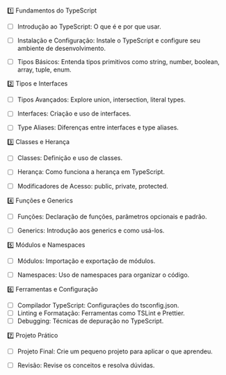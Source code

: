 


1️⃣ Fundamentos do TypeScript
- [ ] Introdução ao TypeScript: O que é e por que usar.
- [ ] Instalação e Configuração: Instale o TypeScript e configure seu ambiente de desenvolvimento.
- [ ] Tipos Básicos: Entenda tipos primitivos como string, number, boolean, array, tuple, enum.


2️⃣ Tipos e Interfaces
- [ ] Tipos Avançados: Explore union, intersection, literal types.
- [ ] Interfaces: Criação e uso de interfaces.
- [ ] Type Aliases: Diferenças entre interfaces e type aliases.



3️⃣ Classes e Herança
- [ ] Classes: Definição e uso de classes.
- [ ] Herança: Como funciona a herança em TypeScript.
- [ ] Modificadores de Acesso: public, private, protected.


4️⃣ Funções e Generics
- [ ] Funções: Declaração de funções, parâmetros opcionais e padrão.
- [ ] Generics: Introdução aos generics e como usá-los.


5️⃣ Módulos e Namespaces
- [ ] Módulos: Importação e exportação de módulos.
- [ ] Namespaces: Uso de namespaces para organizar o código.


6️⃣ Ferramentas e Configuração
- [ ] Compilador TypeScript: Configurações do tsconfig.json.
- [ ] Linting e Formatação: Ferramentas como TSLint e Prettier.
- [ ] Debugging: Técnicas de depuração no TypeScript.

7️⃣ Projeto Prático
- [ ] Projeto Final: Crie um pequeno projeto para aplicar o que aprendeu.
- [ ] Revisão: Revise os conceitos e resolva dúvidas.


